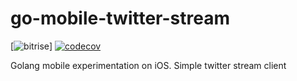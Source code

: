 # go-mobile-twitter-stream

[![bitrise](https://www.bitrise.io/app/98b44028945a98e9.svg?token=83SHwxOjANc0nCPIUqePxw)]
[![codecov](https://codecov.io/gh/remirobert/go-mobile-twitter-stream/branch/master/graph/badge.svg)](https://codecov.io/gh/remirobert/go-mobile-twitter-stream)


Golang mobile experimentation on iOS. Simple twitter stream client
